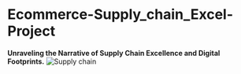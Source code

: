 # Ecommerce-Supply_chain_Excel-Project
**Unraveling the Narrative of Supply Chain Excellence and Digital Footprints.**
![Supply chain](https://github.com/Sachinvt/Ecommerce-Supply_chain_Excel-Project/assets/140580938/3a318be5-0975-478f-a912-1af557af10e4)

